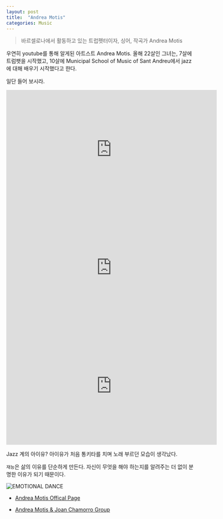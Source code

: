 ```yaml
---
layout: post
title:  "Andrea Motis"
categories: Music
---
```


> 바르셀로나에서 활동하고 있는 트럽펫터이자, 싱어, 작곡가 Andrea Motis

우연히 youtube를 통해 알게된 아트스트 Andrea Motis. 올해 22살인 그녀는, 7살에 트럼팻을 시작했고, 10살에 Municipal School of Music of Sant Andreu에서 jazz에 대해 배우기 시작했다고 한다. 

일단 들어 보시라. 

<iframe width="560" height="315" src="https://www.youtube.com/embed/UxIPVAPRBi4" frameborder="0" allowfullscreen></iframe>

<iframe width="560" height="315" src="https://www.youtube.com/embed/6Vfjvs0MP6k" frameborder="0" allowfullscreen></iframe>

<iframe width="560" height="315" src="https://www.youtube.com/embed/ul54Zy8QRns" frameborder="0" allowfullscreen></iframe>

Jazz 계의 아이유? 아이유가 처음 통키타를 치며 노래 부르던 모습이 생각났다. 

`재능`은 삶의 이유를 단순하게 만든다. 자신이 무엇을 해야 하는지를 알려주는 더 없이 분명한 이유가 되기 때문이다. 

![EMOTIONAL DANCE](http://andreamotis.com/wp-content/uploads/2016/10/Andrea-Motis-Photo-by-Carlos-Pericas-2-495x740.png)

* [Andrea Motis Offical Page](http://andreamotis.com/en/)

* [Andrea Motis & Joan Chamorro Group](https://andreamotisjoanchamorro.bandcamp.com/)


